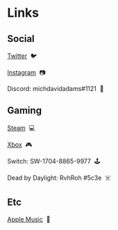 # Links

## Social

[Twitter](<https://twitter.com/michdavidadams>)  🐦

[Instagram](<https://instagram.com/michdavidadams>)  📷

Discord: michdavidadams#1121  👾


## Gaming

[Steam](<https://steamcommunity.com/id/rvhroh/>)  💻

[Xbox](<https://live.xbox.com/Profile?Gamertag=RvhRoh>)  🎮

Switch: SW-1704-8865-9977  🕹️

Dead by Daylight: RvhRoh #5c3e  ☠️


## Etc

[Apple Music](<https://music.apple.com/profile/michdavidadams>)  🎵
